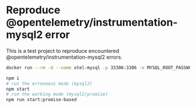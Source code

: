 # Reproduce @opentelemetry/instrumentation-mysql2 error

This is a test project to reproduce encountered @opentelemetry/instrumentation-mysql2 errors.

```bash
docker run --rm -d --name otel-mysql -p 33306:3306 -e MYSQL_ROOT_PASSWORD=rootpw -e MYSQL_DATABASE=test_db -e MYSQL_USER=otel -e MYSQL_PASSWORD=secret mysql --log_output=TABLE --general_log=ON

npm i
# run the erroneous mode (mysql2)
npm start
# run the working mode (mysql2/promise)
npm run start:promise-based
```
